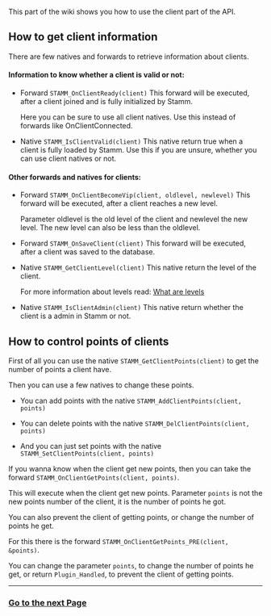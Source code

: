This part of the wiki shows you how to use the client part of the API.


## How to get client information

There are few natives and forwards to retrieve information about clients.

#### Information to know whether a client is valid or not:

- Forward `STAMM_OnClientReady(client)`
	This forward will be executed, after a client joined and is fully initialized by Stamm.

	Here you can be sure to use all client natives.
	Use this instead of forwards like OnClientConnected.

- Native `STAMM_IsClientValid(client)`
	This native return true when a client is fully loaded by Stamm.
	Use this if you are unsure, whether you can use client natives or not.

#### Other forwards and natives for clients:

- Forward `STAMM_OnClientBecomeVip(client, oldlevel, newlevel)`
	This forward will be executed, after a client reaches a new level.
	
	Parameter oldlevel is the old level of the client and newlevel the new level.
	The new level can also be less than the oldlevel.

- Forward `STAMM_OnSaveClient(client)`
	This forward will be executed, after a client was saved to the database.

- Native `STAMM_GetClientLevel(client)`
	This native return the level of the client.

	For more information about levels read: [What are levels](wiki/Introduction-into-the-API#what-are-levels)

- Native `STAMM_IsClientAdmin(client)`
	This native return whether the client is a admin in Stamm or not.


## How to control points of clients

First of all you can use the native `STAMM_GetClientPoints(client)` to get the number of points a client have.

Then you can use a few natives to change these points.

- You can add points with the native `STAMM_AddClientPoints(client, points)`

- You can delete points with the native `STAMM_DelClientPoints(client, points)`

- And you can just set points with the native `STAMM_SetClientPoints(client, points)`


If you wanna know when the client get new points, then you can take the forward `STAMM_OnClientGetPoints(client, points)`.

This will execute when the client get new points.
Parameter `points` is not the new points number of the client, it is the number of points he got.

You can also prevent the client of getting points, or change the number of points he get.

For this there is the forward `STAMM_OnClientGetPoints_PRE(client, &points)`.

You can change the parameter `points`, to change the number of points he get, or return `Plugin_Handled`, to prevent the client of getting points.

---------
### [Go to the next Page](wiki/Working-with-levels)